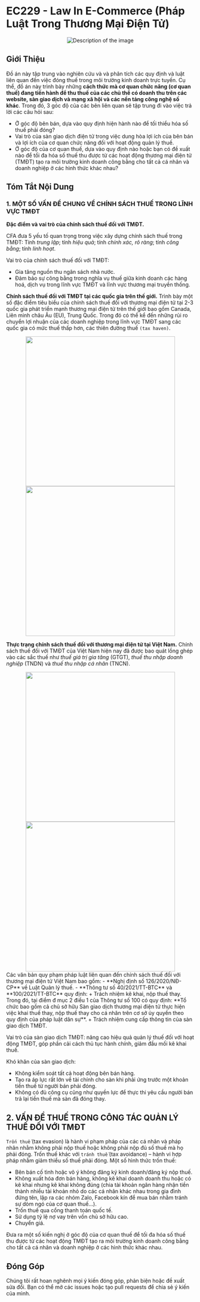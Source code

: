 # EC229 - Law In E-Commerce (Pháp Luật Trong Thương Mại Điện Tử)

<div align="center">
  <img src="https://github.com/haiphan2000/EC229-Law-In-E-Commerce/assets/45815546/07b71462-6d4b-473d-aa42-5ea711e2d42c" alt="Description of the image">
</div>

## Giới Thiệu
Đồ án này tập trung vào nghiên cứu và và phân tích các quy định và luật liên quan đến việc đóng thuế trong môi trường kinh doanh trực tuyến. Cụ thể, đồ án này trình bày những **cách thức mà cơ quan chức năng (cơ quan thuế) đang tiến hành để thu thuế của các chủ thể có doanh thu trên các website, sàn giao dịch và mạng xã hội và các nền tảng công nghệ số khác**. Trong đó, 3 góc độ của các bên liên quan sẽ tập trung đi vào việc trả lời các câu hỏi sau:
- Ở góc độ bên bán, dựa vào quy định hiện hành nào để tối thiểu hóa số thuế phải đóng?
- Vai trò của sàn giao dịch điện tử trong việc dung hòa lợi ích của bên bán và lợi ích của cơ quan chức năng đối với hoạt động quản lý thuế.
- Ở góc độ của cơ quan thuế, dựa vào quy định nào hoặc bạn có đề xuất nào để tối đa hóa số thuế thu được từ các hoạt động thương mại điện tử (TMĐT) tạo ra môi trường kinh doanh công bằng cho tất cả cá nhân và doanh nghiệp ở các hình thức khác nhau?
## Tóm Tắt Nội Dung
### 1. MỘT SỐ VẤN ĐỀ CHUNG VỀ CHÍNH SÁCH THUẾ TRONG LĨNH VỰC TMĐT
**Đặc điểm và vai trò của chính sách thuế đối với TMĐT.**

CFA đưa 5 yếu tố quan trọng trong việc xây dựng chính sách thuế trong TMĐT: Tính _trung lập_; tính _hiệu quả_; tính _chính xác, rõ ràng_; tính _công bằng_; tính _linh hoạt_.

Vai trò của chính sách thuế đối với TMĐT:
- Gia tăng nguồn thu ngân sách nhà nước.
- Đảm bảo sự công bằng trong nghĩa vụ thuế giữa kinh doanh các hàng hoá, dịch vụ trong lĩnh vực TMĐT và lĩnh vực thương mại truyền thống.

**Chính sách thuế đối với TMĐT tại các quốc gia trên thế giới.** Trình bày một số đặc điểm tiêu biểu của chính sách thuế đối với thương mại điện tử tại 2-3 quốc gia phát triển mạnh thương mại điện tử trên thế giới bao gồm Canada, Liên minh châu Âu (EU), Trung Quốc. Trong đó có thể kể đến những rủi ro chuyển lợi nhuận của các doanh nghiệp trong lĩnh vực TMĐT sang các quốc gia có mức thuế thấp hơn, các thiên đường thuế `(tax haven)`.

<div align="center">
  <img src="https://github.com/haiphan2000/EC229-Law-In-E-Commerce/assets/45815546/038af59a-6d01-42d2-a7e3-1712084493cb" width="400">
  <img src="https://github.com/haiphan2000/EC229-Law-In-E-Commerce/assets/45815546/494e5878-b4a8-48c0-86ca-3c14d1e061f1" width="400">
</div>

**Thực trạng chính sách thuế đối với thương mại điện tử tại Việt Nam.**
Chính sách thuế đối với TMĐT của Việt Nam hiện nay đã được bao quát lồng ghép vào các sắc thuế như _thuế giá trị gia tăng_ (GTGT), _thuế thu nhập doanh nghiệp_ (TNDN) và _thuế thu nhập cá nhân_ (TNCN).
<div align="center">
  <img src="https://github.com/haiphan2000/EC229-Law-In-E-Commerce/assets/45815546/5cc4d352-8005-43c6-b76f-1f3ef8e0e23d" width="400">
  <img src="https://github.com/haiphan2000/EC229-Law-In-E-Commerce/assets/45815546/4fcda32a-c5da-4e9d-b208-27f1dfc0f723" width="400">
</div>
Các văn bản quy phạm pháp luật liên quan đến chính sách thuế đối với thương mại điện tử Việt Nam bao gồm:
- **Nghị định số 126/2020/NĐ-CP** về Luật Quản lý thuế.
- **Thông tư số 40/2021/TT-BTC** và **100/2021/TT-BTC** quy định:
  + Trách nhiệm kê khai, nộp thuế thay. Trong đó, tại điểm đ mục 2 điều 1 của Thông tư số 100 có quy định: **Tổ chức bao gồm cả chủ sở hữu Sàn giao dịch thương mại điện tử thực hiện việc khai thuế thay, nộp thuế thay cho cá nhân trên cơ sở ủy quyền theo quy định của pháp luật dân sự**.
  + Trách nhiệm cung cấp thông tin của sàn giao dịch TMĐT.
  
Vai trò của sàn giao dịch TMĐT: nâng cao hiệu quả quản lý thuế đối với hoạt động TMĐT, góp phần cải cách thủ tục hành chính, giảm đầu mối kê khai thuế.

Khó khăn của sàn giao dịch:
- Không kiểm soát tất cả hoạt động bên bán hàng.
- Tạo ra áp lực rất lớn về tài chính cho sàn khi phải ứng trước một khoản tiền thuế từ người bán phải đóng.
- Không có đủ công cụ cũng như quyền lực để thực thi yêu cầu người bán trả lại tiền thuế mà sàn đã đóng thay.

## 2. VẤN ĐỀ THUẾ TRONG CÔNG TÁC QUẢN LÝ THUẾ ĐỐI VỚI TMĐT
`Trốn thuế` (tax evasion) là hành vi phạm pháp của các cá nhân và pháp nhân nhằm không phải nộp thuế hoặc không phải nộp đủ số thuế mà họ phải đóng. Trốn thuế khác với `tránh thuế` (tax avoidance) – hành vi hợp pháp nhằm giảm thiểu số thuế phải đóng.
Một số hình thức trốn thuế:
- Bên bán cố tình hoặc vô ý không đăng ký kinh doanh/đăng ký nộp thuế.
- Không xuất hóa đơn bán hàng, không kê khai doanh doanh thu hoặc có kê khai nhưng kê khai không đúng (chia tài khoản ngân hàng nhận tiền thành nhiều tài khoản nhỏ do các cá nhân khác nhau trong gia đình đứng tên, lập ra các nhóm Zalo, Facebook kín để mua bán nhằm tránh sự dòm ngó của cơ quan thuế...).
- Trốn thuế qua cổng thanh toán quốc tế.
- Sử dụng tỷ lệ nợ vay trên vốn chủ sở hữu cao.
- Chuyển giá.

Đưa ra một số kiến nghị ở góc độ của cơ quan thuế để tối đa hóa số thuế thu được từ các hoạt động TMĐT tạo ra môi trường kinh doanh công bằng cho tất cả cá nhân và doanh nghiệp ở các hình thức khác nhau.
## Đóng Góp
Chúng tôi rất hoan nghênh mọi ý kiến đóng góp, phản biện hoặc đề xuất sửa đổi. Bạn có thể mở các issues hoặc tạo pull requests để chia sẻ ý kiến của mình.
